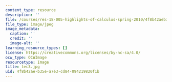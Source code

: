 ```yaml
---
content_type: resource
description: ''
file: /courses/res-18-005-highlights-of-calculus-spring-2010/4f8b42aeb35ea7e3cd84094219820f1b_lec3.jpg
file_type: image/jpeg
image_metadata:
  caption: ''
  credit: ''
  image-alt: ''
learning_resource_types: []
license: https://creativecommons.org/licenses/by-nc-sa/4.0/
ocw_type: OCWImage
resourcetype: Image
title: lec3.jpg
uid: 4f8b42ae-b35e-a7e3-cd84-094219820f1b
---
```

